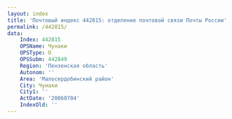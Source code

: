 ```yaml
---
layout: index
title: 'Почтовый индекс 442815: отделение почтовой связи Почты России'
permalink: /442815/
data:
    Index: 442815
    OPSName: Чунаки
    OPSType: О
    OPSSubm: 442849
    Region: 'Пензенская область'
    Autonom: ''
    Area: 'Малосердобинский район'
    City: Чунаки
    City1: ''
    ActDate: '20060704'
    IndexOld: ''
---
```

